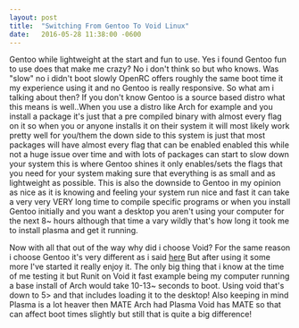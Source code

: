 ```yaml
---
layout: post
title:  "Switching From Gentoo To Void Linux"
date:   2016-05-28 11:38:00 -0600
---
```


Gentoo while lightweight at the start and fun to use. Yes i found Gentoo fun to use does that make me crazy? No i don't think so but who knows. Was "slow" no i didn't boot slowly OpenRC offers roughly the same boot time it my experience using it and no Gentoo is really responsive. So what am i talking about then? If you don't know Gentoo is a source based distro what this means is well..When you use a distro like Arch for example and you install a package it's just that a pre compiled binary with almost every flag on it so when you or anyone installs it on their system it will most likely work pretty well for you/them the down side to this system is just that most packages will have almost every flag that can be enabled enabled this while not a huge issue over time and with lots of packages can start to slow down your system this is where Gentoo shines it only enables/sets the flags that you need for your system making sure that everything is as small and as lightweight as possible. This is also the downside to Gentoo in my opinion as nice as it is knowing and feeling your system run nice and fast it can take a very very VERY long time to compile specific programs or when you install Gentoo initially and you want a desktop you aren't using your computer for the next 8~ hours although that time a vary wildly that's how long it took me to install plasma and get it running.

Now with all that out of the way why did i choose Void? For the same reason i choose Gentoo it's very different as i said [here](https://boops.me/my-experience-trying-voidlinux/) But after using it some more I've started it really enjoy it. The only big thing that i know at the time of me testing it but Runit on Void it fast example being  my computer running a base install of Arch would take 10-13~ seconds to boot. Using void that's down to 5> and that includes loading it to the desktop! Also keeping in mind Plasma is a lot heaver then MATE Arch had Plasma Void has MATE so that can affect boot times slightly but still that is quite a big difference!
